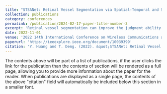 ```yaml
---
title: "STSANet: Retinal Vessel Segmentation via Spatial-Temporal and Self-Attention Encoding"
collection: publications
category: conferences
permalink: /publication/2024-02-17-paper-title-number-3
excerpt: 'Retinal vessel segmentation can improve the judgment ability of intelligent disease diagnosis system. Although a large number of retinal vessel segmentation models have been proposed with the development of deep learning, it is still a challenging task. In this work, we propose a new retinal vessel segmentation network via spatial-temporal and self-attention encoding modules, called STSANet, which can significantly improve the performance and robustness of segmentation. The spatial-temporal information of fundus images are extracted by a Spatial-Temporal encoding module in the STSANet. In addition, the internal correlation of features is captured by the Self-Attention module. By fusing spatial-temporal and self-attention features, the final result contains both spatial-temporal information and internal feature information of fundus images. The experimental results indicate that our STSANet outperforms other state-of-the-art retinal segmentation models on the published standard datasets.'
date: 2022-11-01
venue: '2022 14th International Conference on Wireless Communications and Signal Processing (WCSP)'
paperurl: 'https://ieeexplore.ieee.org/document/10039399'
citation: 'Y. Huang and T. Deng. (2022). &quot;STSANet: Retinal Vessel Segmentation via Spatial-Temporal and Self-Attention Encoding.&quot; <i>2022 14th International Conference on Wireless Communications and Signal Processing<i>. pp. 132-137.'
---
```


The contents above will be part of a list of publications, if the user clicks the link for the publication than the contents of section will be rendered as a full page, allowing you to provide more information about the paper for the reader. When publications are displayed as a single page, the contents of the above "citation" field will automatically be included below this section in a smaller font.
